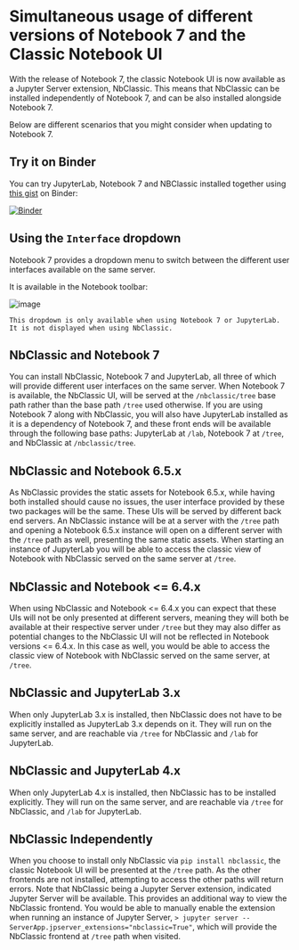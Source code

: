 # Simultaneous usage of different versions of Notebook 7 and the Classic Notebook UI

With the release of Notebook 7, the classic Notebook UI is now
available as a Jupyter Server extension, NbClassic. This means that
NbClassic can be installed independently of Notebook 7, and can be also
installed alongside Notebook 7.

Below are different scenarios that you might consider when updating to Notebook 7.

## Try it on Binder

You can try JupyterLab, Notebook 7 and NBClassic installed together using [this gist][lab-nb-nbclassic] on Binder:

[![Binder](https://mybinder.org/badge_logo.svg)](https://mybinder.org/v2/gist/jtpio/35a72862c8be13dee31b61ebac2d9786/master?urlpath=/tree)

## Using the `Interface` dropdown

Notebook 7 provides a dropdown menu to switch between the different user interfaces available on the same server.

It is available in the Notebook toolbar:

![image](https://user-images.githubusercontent.com/591645/229729077-a91bc9dd-9bb9-4510-a266-599bf2f97745.png)

```{note}
This dropdown is only available when using Notebook 7 or JupyterLab.
It is not displayed when using NbClassic.
```

## NbClassic and Notebook 7

You can install NbClassic, Notebook 7 and JupyterLab, all three of
which will provide different user interfaces
on the same server. When Notebook 7 is available, the NbClassic UI, will
be served at the `/nbclassic/tree` base path rather than the
base path `/tree` used otherwise. If you are using Notebook 7 along
with NbClassic, you will also have JupyterLab installed as it is a
dependency of Notebook 7, and these front ends will be available
through the following base paths: JupyterLab at `/lab`, Notebook 7 at
`/tree`, and NbClassic at `/nbclassic/tree`.

## NbClassic and Notebook 6.5.x

As NbClassic provides the static assets for Notebook 6.5.x, while
having both installed should cause no issues, the user interface provided
by these two packages will be the same. These UIs will be served by
different back end servers. An NbClassic instance will be at a server with the
`/tree` path and opening a Notebook 6.5.x instance will open on a
different server with the `/tree` path as well, presenting the same
static assets. When starting an instance of JupyterLab you will be able
to access the classic view of Notebook with NbClassic served on the same
server at `/tree`.

## NbClassic and Notebook \<= 6.4.x

When using NbClassic and Notebook \<= 6.4.x you can expect that these UIs
will not be only presented at different servers, meaning they will both
be available at their respective server under `/tree` but they
may also differ as potential changes to the NbClassic UI will not be
reflected in Notebook versions \<= 6.4.x. In this case as well, you would
be able to access the classic view of Notebook with NbClassic served on
the same server, at `/tree`.

## NbClassic and JupyterLab 3.x

When only JupyterLab 3.x is installed, then NbClassic does not have to be
explicitly installed as JupyterLab 3.x depends on it. They will run on
the same server, and are reachable via `/tree` for NbClassic and
`/lab` for JupyterLab.

## NbClassic and JupyterLab 4.x

When only JupyterLab 4.x is installed, then NbClassic has to be installed
explicitly. They will run on the same server, and are reachable via
`/tree` for NbClassic, and `/lab` for JupyterLab.

## NbClassic Independently

When you choose to install only NbClassic via `pip install nbclassic`,
the classic Notebook UI will be presented at the `/tree` path. As the
other frontends are not installed, attempting to access the other paths
will return errors. Note that NbClassic being a Jupyter Server extension,
indicated Jupyter Server will be available. This provides an additional
way to view the NbClassic frontend. You would be able to manually
enable the extension when running an instance of Jupyter Server,
`> jupyter server --ServerApp.jpserver_extensions="nbclassic=True"`,
which will provide the NbClassic frontend at `/tree` path when visited.

[lab-nb-nbclassic]: https://gist.github.com/jtpio/35a72862c8be13dee31b61ebac2d9786
